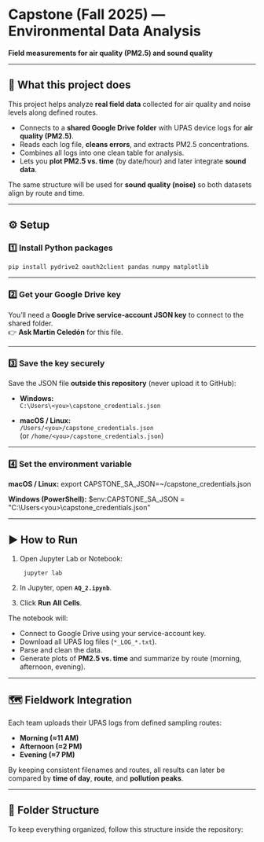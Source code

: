 # Capstone (Fall 2025) — Environmental Data Analysis  
**Field measurements for air quality (PM2.5) and sound quality**

---

## 🧠 What this project does  
This project helps analyze **real field data** collected for air quality and noise levels along defined routes.  

- Connects to a **shared Google Drive folder** with UPAS device logs for **air quality (PM2.5)**.  
- Reads each log file, **cleans errors**, and extracts PM2.5 concentrations.  
- Combines all logs into one clean table for analysis.  
- Lets you **plot PM2.5 vs. time** (by date/hour) and later integrate **sound data**.  

The same structure will be used for **sound quality (noise)** so both datasets align by route and time.

---

## ⚙️ Setup

### 1️⃣ Install Python packages
    pip install pydrive2 oauth2client pandas numpy matplotlib

---

### 2️⃣ Get your Google Drive key
You’ll need a **Google Drive service-account JSON key** to connect to the shared folder.  
👉 **Ask Martin Celedón** for this file.

---

### 3️⃣ Save the key securely
Save the JSON file **outside this repository** (never upload it to GitHub):

- **Windows:**  
  `C:\Users\<you>\capstone_credentials.json`

- **macOS / Linux:**  
  `/Users/<you>/capstone_credentials.json`  
  (or `/home/<you>/capstone_credentials.json`)

---

### 4️⃣ Set the environment variable

**macOS / Linux:**
    export CAPSTONE_SA_JSON=~/capstone_credentials.json

**Windows (PowerShell):**
    $env:CAPSTONE_SA_JSON = "C:\Users\<you>\capstone_credentials.json"

---

## ▶️ How to Run

1. Open Jupyter Lab or Notebook:
    
        jupyter lab

2. In Jupyter, open **`AQ_2.ipynb`**.  
3. Click **Run All Cells**.

The notebook will:
- Connect to Google Drive using your service-account key.  
- Download all UPAS log files (`*_LOG_*.txt`).  
- Parse and clean the data.  
- Generate plots of **PM2.5 vs. time** and summarize by route (morning, afternoon, evening).

---

## 🗺️ Fieldwork Integration
Each team uploads their UPAS logs from defined sampling routes:

- **Morning (≈11 AM)**  
- **Afternoon (≈2 PM)**  
- **Evening (≈7 PM)**

By keeping consistent filenames and routes, all results can later be compared by **time of day**, **route**, and **pollution peaks**.

---

## 📂 Folder Structure
To keep everything organized, follow this structure inside the repository:

